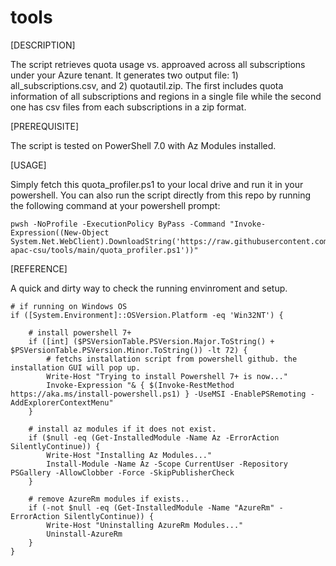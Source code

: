 # tools

[DESCRIPTION]

The script retrieves quota usage vs. approaved across all subscriptions under your Azure tenant.  It generates two output file: 1) all_subscriptions.csv, and 2) quotautil.zip.  The first includes quota information of all subscriptions and regions in a single file while the second one has csv files from each subscriptions in a zip format.

[PREREQUISITE]

The script is tested on PowerShell 7.0 with Az Modules installed.

[USAGE]

Simply fetch this quota_profiler.ps1 to your local drive and run it in your powershell.  You can also run the script directly from this repo by running the following command at your powershell prompt: 

    pwsh -NoProfile -ExecutionPolicy ByPass -Command "Invoke-Expression((New-Object System.Net.WebClient).DownloadString('https://raw.githubusercontent.com/ms-apac-csu/tools/main/quota_profiler.ps1'))"

[REFERENCE]

A quick and dirty way to check the running envinroment and setup.

    # if running on Windows OS
    if ([System.Environment]::OSVersion.Platform -eq 'Win32NT') {

        # install powershell 7+
        if ([int] ($PSVersionTable.PSVersion.Major.ToString() + $PSVersionTable.PSVersion.Minor.ToString()) -lt 72) {
            # fetchs installation script from powershell github. the installation GUI will pop up.
            Write-Host "Trying to install Powershell 7+ is now..."
            Invoke-Expression "& { $(Invoke-RestMethod https://aka.ms/install-powershell.ps1) } -UseMSI -EnablePSRemoting -AddExplorerContextMenu"
        }

        # install az modules if it does not exist.
        if ($null -eq (Get-InstalledModule -Name Az -ErrorAction SilentlyContinue)) {
            Write-Host "Installing Az Modules..."
            Install-Module -Name Az -Scope CurrentUser -Repository PSGallery -AllowClobber -Force -SkipPublisherCheck
        }

        # remove AzureRm modules if exists..
        if (-not $null -eq (Get-InstalledModule -Name "AzureRm" -ErrorAction SilentlyContinue)) {
            Write-Host "Uninstalling AzureRm Modules..."
            Uninstall-AzureRm
        }
    }

